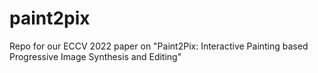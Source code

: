 # paint2pix
Repo for our ECCV 2022 paper on "Paint2Pix: Interactive Painting based Progressive Image Synthesis and Editing"
